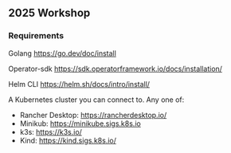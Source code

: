 
## 2025 Workshop

### Requirements

Golang
https://go.dev/doc/install

Operator-sdk
https://sdk.operatorframework.io/docs/installation/

Helm CLI
https://helm.sh/docs/intro/install/

A Kubernetes cluster you can connect to. Any one of:
- Rancher Desktop: https://rancherdesktop.io/
- Minikub: https://minikube.sigs.k8s.io
- k3s: https://k3s.io/
- Kind: https://kind.sigs.k8s.io/
